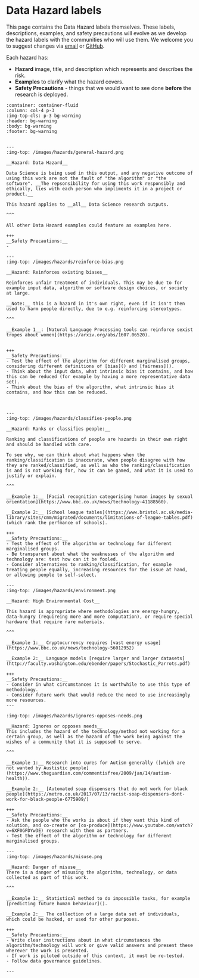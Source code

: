# Data Hazard labels

[//]: # (TODO: Link to contribution guidelines)

This page contains the Data Hazard labels themselves.
These labels, descriptions, examples, and safety precautions will evolve as we develop the hazard labels with the communities who will use them.
We welcome you to suggest changes via [email](mailto:grp-ethicaldatascience@groups.bristol.ac.uk) or [GitHub](https://github.com/very-good-science/data-hazards).

Each hazard has:
- __Hazard__ image, title, and description which represents and describes the risk.
- __Examples__ to clarify what the hazard covers.
- __Safety Precautions__ - things that we would want to see done **before** the research is deployed.

[//]: # (TODO: Add 2 examples for each hazard - with a link if possible)
[//]: # (TODO: Add safety precautions for each hazard - with a link if possible.)

````{panels}
:container: container-fluid
:column: col-4 p-3
:img-top-cls: p-3 bg-warning
:header: bg-warning
:body: bg-warning 
:footer: bg-warning 


---
:img-top: /images/hazards/general-hazard.png

__Hazard: Data Hazard__

Data Science is being used in this output, and any negative outcome of using this work are not the fault of "the algorithm" or "the software". __The repsonsibility for using this work responsibly and ethically, lies with each person who impliments it in a project or product.__

This hazard applies to __all__ Data Science research outputs.

^^^

All other Data Hazard examples could feature as examples here.

+++
__Safety Precautions:__
- 

---
:img-top: /images/hazards/reinforce-bias.png

__Hazard: Reinforces existing biases__

Reinforces unfair treatment of individuals. This may be due to for example input data, algorithm or software design choices, or society at large. 

__Note:__ this is a hazard in it's own right, even if it isn't then used to harm people directly, due to e.g. reinforcing stereotypes.

^^^

__Example 1__: [Natural Language Processing tools can reinforce sexist tropes about women](https://arxiv.org/abs/1607.06520). 


+++
__Safety Precautions:__
- Test the effect of the algorithm for different marginalised groups, considering different definitions of [bias]() and [fairness]().
- Think about the input data, what intrinsic bias it contains, and how this can be reduced (for example by having a more representative data set).
- Think about the bias of the algorithm, what intrinsic bias it contains, and how this can be reduced.



---
:img-top: /images/hazards/classifies-people.png

__Hazard: Ranks or classifies people:__
 
Ranking and classifications of people are hazards in their own right and should be handled with care.

To see why, we can think about what happens when the ranking/classification is inaccurate, when people disagree with how they are ranked/classified, as well as who the ranking/classification is and is not working for, how it can be gamed, and what it is used to justify or explain.

^^^

__Example 1:__ [Facial recognition categorising human images by sexual orientation](https://www.bbc.co.uk/news/technology-41188560). 

__Example 2:__ [School league tables](https://www.bristol.ac.uk/media-library/sites/cmm/migrated/documents/limitations-of-league-tables.pdf) (which rank the perfmance of schools).

+++
__Safety Precautions:__
- Test the effect of the algorithm or technology for different marginalised groups. 
- Be transparent about what the weaknesses of the algorithm and technology are: test how can it be fooled. 
- Consider alternatives to ranking/classification, for example treating people equally, increasing resources for the issue at hand, or allowing people to self-select.

---
:img-top: /images/hazards/environment.png

__Hazard: High Environmental Cost__

This hazard is appropriate where methodologies are energy-hungry, data-hungry (requireing more and more computation), or require special hardware that require rare materials. 

^^^

__Example 1:__ Cryptocurrency requires [vast energy usage](https://www.bbc.co.uk/news/technology-56012952)

__Example 2:__ Language models [require larger and larger datasets](http://faculty.washington.edu/ebender/papers/Stochastic_Parrots.pdf)

+++
__Safety Precautions:__
- Consider in what circumstances it is worthwhile to use this type of methodology.
- Consider future work that would reduce the need to use increasingly more resources.
---

:img-top: /images/hazards/ignores-opposes-needs.png

__Hazard: Ignores or opposes needs__
This includes the hazard of the technology/method not working for a certain group, as well as the hazard of the work being against the wishes of a community that it is supposed to serve.

^^^

__Example 1:__ Research into cures for Autism generally ([which are not wanted by Austistic people](https://www.theguardian.com/commentisfree/2009/jan/14/autism-health)).

__Example 2:__ [Automated soap dispensers that do not work for black people](https://metro.co.uk/2017/07/13/racist-soap-dispensers-dont-work-for-black-people-6775909/)

+++
__Safety Precautions:__
- Ask the people who the works is about if they want this kind of solution, and co-create or [co-produce](https://www.youtube.com/watch?v=6XF0GFDYw3E) research with them as partners.
- Test the effect of the algorithm or technology for different marginalised groups.

---
:img-top: /images/hazards/misuse.png

__Hazard: Danger of misuse__
There is a danger of misusing the algorithm, technology, or data collected as part of this work.

^^^

__Example 1:__ Statistical method to do impossible tasks, for example [predicting future human behaviour]().

__Example 2:__ The collection of a large data set of individuals, which could be hacked, or used for other purposes.

+++
__Safety Precautions:__
- Write clear instructions about in what circumstances the algorithm/technology will work or give valid answers and present these wherever the work is presented.
- If work is piloted outside of this context, it must be re-tested.
- Follow data governance guidelines.

---


````

[//]: # (TODO: Add below for doesn't work)
<!--
__Example 2__: Twitter's algorithm to choose the relevant part of an image [consistently chooses to crop out black faces instead of white faces](https://www.theguardian.com/technology/2020/sep/21/twitter-apologises-for-racist-image-cropping-algorithm).
-->
